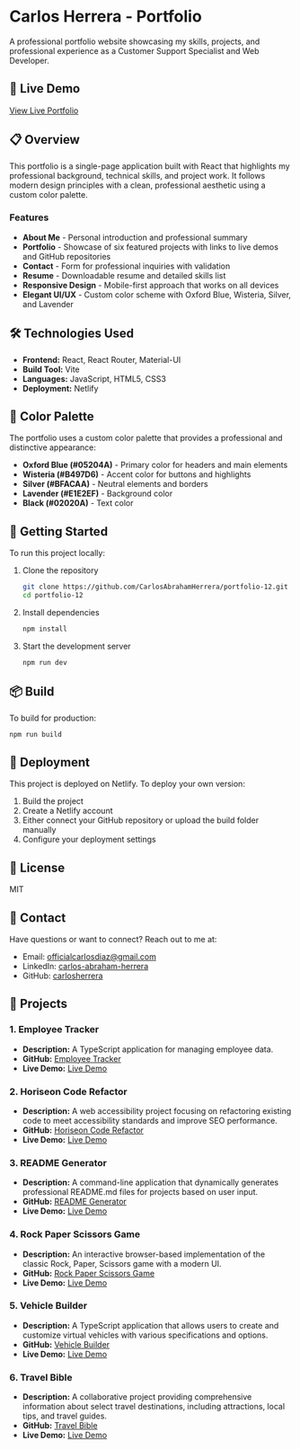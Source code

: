 # Carlos Herrera - Portfolio

A professional portfolio website showcasing my skills, projects, and professional experience as a Customer Support Specialist and Web Developer.

## 🚀 Live Demo

[View Live Portfolio](https://carlosherrera.netlify.app)


## 📋 Overview

This portfolio is a single-page application built with React that highlights my professional background, technical skills, and project work. It follows modern design principles with a clean, professional aesthetic using a custom color palette.

### Features

- **About Me** - Personal introduction and professional summary
- **Portfolio** - Showcase of six featured projects with links to live demos and GitHub repositories
- **Contact** - Form for professional inquiries with validation
- **Resume** - Downloadable resume and detailed skills list
- **Responsive Design** - Mobile-first approach that works on all devices
- **Elegant UI/UX** - Custom color scheme with Oxford Blue, Wisteria, Silver, and Lavender


## 🛠️ Technologies Used

- **Frontend:** React, React Router, Material-UI
- **Build Tool:** Vite
- **Languages:** JavaScript, HTML5, CSS3
- **Deployment:** Netlify

## 🎨 Color Palette

The portfolio uses a custom color palette that provides a professional and distinctive appearance:

- **Oxford Blue (#05204A)** - Primary color for headers and main elements
- **Wisteria (#B497D6)** - Accent color for buttons and highlights
- **Silver (#BFACAA)** - Neutral elements and borders
- **Lavender (#E1E2EF)** - Background color
- **Black (#02020A)** - Text color

## 🏁 Getting Started

To run this project locally:

1. Clone the repository
   ```bash
   git clone https://github.com/CarlosAbrahamHerrera/portfolio-12.git
   cd portfolio-12
   ```

2. Install dependencies
   ```bash
   npm install
   ```

3. Start the development server
   ```bash
   npm run dev
   ```

## 📦 Build

To build for production:
```bash
npm run build
```

## 🚀 Deployment

This project is deployed on Netlify. To deploy your own version:

1. Build the project
2. Create a Netlify account
3. Either connect your GitHub repository or upload the build folder manually
4. Configure your deployment settings

## 📝 License

MIT

## 📧 Contact

Have questions or want to connect? Reach out to me at:
- Email: officialcarlosdiaz@gmail.com
- LinkedIn: [carlos-abraham-herrera](https://linkedin.com/in/carlos-abraham-herrera)
- GitHub: [carlosherrera](https://github.com/carlosherrera)

## 📂 Projects

### 1. Employee Tracker
- **Description:** A TypeScript application for managing employee data.
- **GitHub:** [Employee Tracker](https://github.com/CarlosAbrahamHerrera/employee-tracker)
- **Live Demo:** [Live Demo](https://carlosherrera.netlify.app)

### 2. Horiseon Code Refactor
- **Description:** A web accessibility project focusing on refactoring existing code to meet accessibility standards and improve SEO performance.
- **GitHub:** [Horiseon Code Refactor](https://github.com/CarlosAbrahamHerrera/horiseon-code-refactor)
- **Live Demo:** [Live Demo](https://carlosabrahamherrera.github.io/horiseon-code-refactor/)

### 3. README Generator
- **Description:** A command-line application that dynamically generates professional README.md files for projects based on user input.
- **GitHub:** [README Generator](https://github.com/CarlosAbrahamHerrera/read-me-generator)
- **Live Demo:** [Live Demo](https://github.com/CarlosAbrahamHerrera/read-me-generator)

### 4. Rock Paper Scissors Game
- **Description:** An interactive browser-based implementation of the classic Rock, Paper, Scissors game with a modern UI.
- **GitHub:** [Rock Paper Scissors Game](https://github.com/CarlosAbrahamHerrera/rock-paper-scissors-game)
- **Live Demo:** [Live Demo](https://carlosabrahamherrera.github.io/rock-paper-scissors-game/)

### 5. Vehicle Builder
- **Description:** A TypeScript application that allows users to create and customize virtual vehicles with various specifications and options.
- **GitHub:** [Vehicle Builder](https://github.com/CarlosAbrahamHerrera/veichle-builder)
- **Live Demo:** [Live Demo](https://carlosherrera.netlify.app)

### 6. Travel Bible
- **Description:** A collaborative project providing comprehensive information about select travel destinations, including attractions, local tips, and travel guides.
- **GitHub:** [Travel Bible](https://github.com/bmostowski1996/travel-bible)
- **Live Demo:** [Live Demo](https://bmostowski1996.github.io/travel-bible/)